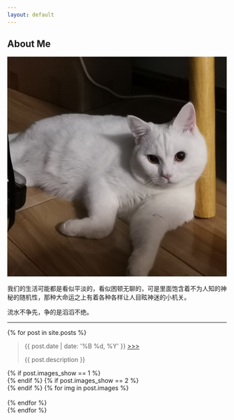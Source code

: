 ```yaml
---
layout: default
---
```


## About Me

<img class="profile-picture" src="/image/WechatIMG99.jpeg">

我们的生活可能都是看似平淡的，看似困顿无聊的，可是里面饱含着不为人知的神秘的随机性，那种大命运之上有着各种各样让人目眩神迷的小机关。

流水不争先，争的是滔滔不绝。

---

<div>
  {% for post in site.posts %}
    <div class="blog-list" style="margin-bottom:50px;">
      <blockquote>
        <p>{{ post.date | date: '%B %d, %Y' }} <a href="{{ post.url }}">>>></a></p>
        <p>{{ post.description }}</p>
      </blockquote>
      <!-- <a href="{{ post.url }}">{{ post.title }}</a> -->
      <!-- <p>{{ post.description }}</p> -->
       {% if post.images_show == 1 %}
           <div class="card-columns">
       {% endif %}
        {% if post.images_show == 2 %}
         <div class="">
       {% endif %}
       {% for img in post.images %}
            <div class="card" data-toggle="modal" data-target="#exampleModal" data-img="{{ img }}">
                <img class="lozad card-img-top" data-src="{{ img }}" />
            </div>
       {% endfor %}
      </div>
    </div>
  {% endfor %}
</div>